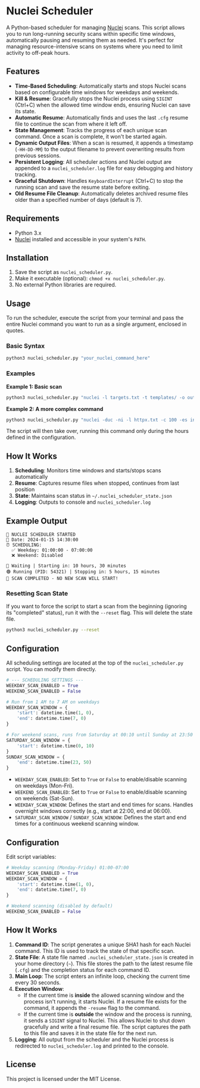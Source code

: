 # Nuclei Scheduler

A Python-based scheduler for managing [Nuclei](https://github.com/projectdiscovery/nuclei) scans. This script allows you to run long-running security scans within specific time windows, automatically pausing and resuming them as needed. It's perfect for managing resource-intensive scans on systems where you need to limit activity to off-peak hours.

## Features

- **Time-Based Scheduling**: Automatically starts and stops Nuclei scans based on configurable time windows for weekdays and weekends.
- **Kill & Resume**: Gracefully stops the Nuclei process using `SIGINT` (Ctrl+C) when the allowed time window ends, ensuring Nuclei can save its state.
- **Automatic Resume**: Automatically finds and uses the last `.cfg` resume file to continue the scan from where it left off.
- **State Management**: Tracks the progress of each unique scan command. Once a scan is complete, it won't be started again.
- **Dynamic Output Files**: When a scan is resumed, it appends a timestamp (`-HH-DD-MM`) to the output filename to prevent overwriting results from previous sessions.
- **Persistent Logging**: All scheduler actions and Nuclei output are appended to a `nuclei_scheduler.log` file for easy debugging and history tracking.
- **Graceful Shutdown**: Handles `KeyboardInterrupt` (Ctrl+C) to stop the running scan and save the resume state before exiting.
- **Old Resume File Cleanup**: Automatically deletes archived resume files older than a specified number of days (default is 7).

## Requirements

- Python 3.x
- [Nuclei](https://github.com/projectdiscovery/nuclei) installed and accessible in your system's `PATH`.

## Installation

1.  Save the script as `nuclei_scheduler.py`.
2.  Make it executable (optional): `chmod +x nuclei_scheduler.py`.
3.  No external Python libraries are required.

## Usage

To run the scheduler, execute the script from your terminal and pass the entire Nuclei command you want to run as a single argument, enclosed in quotes.

### Basic Syntax

```bash
python3 nuclei_scheduler.py "your_nuclei_command_here"
```

### Examples

**Example 1: Basic scan**
```bash
python3 nuclei_scheduler.py "nuclei -l targets.txt -t templates/ -o output.txt"
```

**Example 2: A more complex command**
```bash
python3 nuclei_scheduler.py "nuclei -duc -ni -l httpx.txt -c 100 -es info,low -etags wordpress,wp-plugin -o nuclei-result.txt"
```

The script will then take over, running this command only during the hours defined in the configuration.

## How It Works

1. **Scheduling**: Monitors time windows and starts/stops scans automatically
2. **Resume**: Captures resume files when stopped, continues from last position
3. **State**: Maintains scan status in `~/.nuclei_scheduler_state.json`
4. **Logging**: Outputs to console and `nuclei_scheduler.log`

## Example Output

```
🚀 NUCLEI SCHEDULER STARTED
📅 Date: 2024-01-15 14:30:00
⏰ SCHEDULING:
  ✅ Weekday: 01:00:00 - 07:00:00
  ❌ Weekend: Disabled

🔴 Waiting | Starting in: 10 hours, 30 minutes
🟢 Running (PID: 54321) | Stopping in: 5 hours, 15 minutes
🎉 SCAN COMPLETED - NO NEW SCAN WILL START!
```

### Resetting Scan State

If you want to force the script to start a scan from the beginning (ignoring its "completed" status), run it with the `--reset` flag. This will delete the state file.

```bash
python3 nuclei_scheduler.py --reset
```

## Configuration

All scheduling settings are located at the top of the `nuclei_scheduler.py` script. You can modify them directly.

```python
# --- SCHEDULING SETTINGS ---
WEEKDAY_SCAN_ENABLED = True
WEEKEND_SCAN_ENABLED = False

# Run from 1 AM to 7 AM on weekdays
WEEKDAY_SCAN_WINDOW = {
    'start': datetime.time(1, 0),
    'end': datetime.time(7, 0)
}

# For weekend scans, runs from Saturday at 00:10 until Sunday at 23:50
SATURDAY_SCAN_WINDOW = {
    'start': datetime.time(0, 10)
}
SUNDAY_SCAN_WINDOW = {
    'end': datetime.time(23, 50)
}
```

- `WEEKDAY_SCAN_ENABLED`: Set to `True` or `False` to enable/disable scanning on weekdays (Mon-Fri).
- `WEEKEND_SCAN_ENABLED`: Set to `True` or `False` to enable/disable scanning on weekends (Sat-Sun).
- `WEEKDAY_SCAN_WINDOW`: Defines the start and end times for scans. Handles overnight windows correctly (e.g., start at 22:00, end at 06:00).
- `SATURDAY_SCAN_WINDOW` / `SUNDAY_SCAN_WINDOW`: Defines the start and end times for a continuous weekend scanning window.

## Configuration

Edit script variables:

```python
# Weekday scanning (Monday-Friday) 01:00-07:00
WEEKDAY_SCAN_ENABLED = True
WEEKDAY_SCAN_WINDOW = {
    'start': datetime.time(1, 0),
    'end': datetime.time(7, 0)
}

# Weekend scanning (disabled by default)
WEEKEND_SCAN_ENABLED = False
```

## How It Works

1.  **Command ID**: The script generates a unique SHA1 hash for each Nuclei command. This ID is used to track the state of that specific scan.
2.  **State File**: A state file named `.nuclei_scheduler_state.json` is created in your home directory (`~`). This file stores the path to the latest resume file (`.cfg`) and the completion status for each command ID.
3.  **Main Loop**: The script enters an infinite loop, checking the current time every 30 seconds.
4.  **Execution Window**:
    - If the current time is **inside** the allowed scanning window and the process isn't running, it starts Nuclei. If a resume file exists for the command, it appends the `-resume` flag to the command.
    - If the current time is **outside** the window and the process is running, it sends a `SIGINT` signal to Nuclei. This allows Nuclei to shut down gracefully and write a final resume file. The script captures the path to this file and saves it in the state file for the next run.
5.  **Logging**: All output from the scheduler and the Nuclei process is redirected to `nuclei_scheduler.log` and printed to the console.

## License

This project is licensed under the MIT License.
